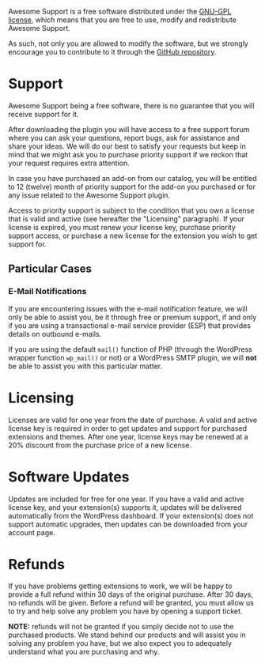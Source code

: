 Awesome Support is a free software distributed under the [GNU-GPL license](http://www.gnu.org/copyleft/gpl.html), which means that you are free to use, modify and redistribute Awesome Support.

As such, not only you are allowed to modify the software, but we strongly encourage you to contribute to it through the [GitHub repository](https://github.com/ThemeAvenue/Awesome-Support).

# Support

Awesome Support being a free software, there is no guarantee that you will receive support for it.

After downloading the plugin you will have access to a free support forum where you can ask your questions, report bugs, ask for assistance and share your ideas. We will do our best to satisfy your requests but keep in mind that we might ask you to purchase priority support if we reckon that your request requires extra attention.

In case you have purchased an add-on from our catalog, you will be entitled to 12 (twelve) month of priority support for the add-on you purchased or for any issue related to the Awesome Support plugin.

Access to priority support is subject to the condition that you own a license that is valid and active (see hereafter the "Licensing" paragraph). If your license is expired, you must renew your license key, purchase priority support access, or purchase a new license for the extension you wish to get support for.

## Particular Cases

### E-Mail Notifications

If you are encountering issues with the e-mail notification feature, we will only be able to assist you, be it through free or premium support, if and only if you are using a transactional e-mail service provider (ESP) that provides details on outbound e-mails.

If you are using the default `mail()` function of PHP (through the WordPress wrapper function `wp_mail()` or not) or a WordPress SMTP plugin, we will **not** be able to assist you with this particular matter.

# Licensing

Licenses are valid for one year from the date of purchase. A valid and active license key is required in order to get updates and support for purchased extensions and themes. After one year, license keys may be renewed at a 20% discount from the purchase price of a new license.

# Software Updates

Updates are included for free for one year. If you have a valid and active license key, and your extension(s) supports it, updates will be delivered automatically from the WordPress dashboard. If your extension(s) does not support automatic upgrades, then updates can be downloaded from your account page.

# Refunds

If you have problems getting extensions to work, we will be happy to provide a full refund within 30 days of the original purchase. After 30 days, no refunds will be given. Before a refund will be granted, you must allow us to try and help solve any problem you have by opening a support ticket.

**NOTE:** refunds will not be granted if you simply decide not to use the purchased products. We stand behind our products and will assist you in solving any problem you have, but we also expect you to adequately understand what you are purchasing and why.